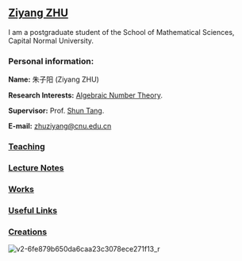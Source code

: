 ## [Ziyang ZHU](https://ziyangzhu.github.io/Home/)
I am a postgraduate student of the School of Mathematical Sciences, Capital Normal University.

### Personal information:

**Name:** 朱子阳 (Ziyang ZHU)

**Research Interests:** [Algebraic Number Theory](https://en.jinzhao.wiki/wiki/Algebraic_number_theory).

**Supervisor:** Prof. [Shun Tang](https://tangshun-math.github.io/).

**E-mail:** zhuziyang@cnu.edu.cn

### [Teaching](https://ziyangzhu.github.io/Teaching/)
### [Lecture Notes](https://ziyangzhu.github.io/Notes/)
### [Works](https://ziyangzhu.github.io/Works/)
### [Useful Links](https://ziyangzhu.github.io/Links/)
### [Creations](https://ziyangzhu.github.io/Creations/)


![v2-6fe879b650da6caa23c3078ece271f13_r](https://user-images.githubusercontent.com/63255508/141781106-2080dbc5-9491-4d99-a611-91a57aaafffc.jpg)
